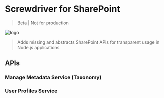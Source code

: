 # Screwdriver for SharePoint

> Beta | Not for production

![logo](https://github.com/koltyakov/sp-screwdriver/blob/master/doc/img/screwdriver-logo.png)

> Adds missing and abstracts SharePoint APIs for transparent usage in Node.js applications

## APIs

### Manage Metadata Service (Taxonomy)

### User Profiles Service
